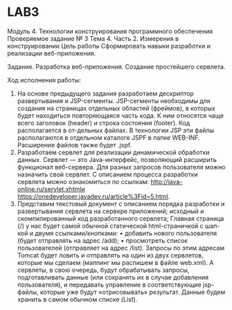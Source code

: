 # LAB3
Модуль 4. Технологии конструирования программного обеспечения
Проверяемое задание № 3
Тема 4. Часть 2. Измерения в конструировании
Цель работы
Сформировать навыки разработки и реализации веб-приложения.

Задание. Разработка веб-приложения. Создание простейшего сервлета.

Ход исполнения работы:
1.	На основе предыдущего задания разработаем дескриптор развертывания и JSP-сегменты. JSP-сегменты необходимы для создания на страницах отдельных областей (фреймов), в которых будет находиться повторяющаяся часть кода. К ним относятся чаще всего заголовок (header) и строка состояния (footer). Код располагается в от-дельных файлах. В технологии JSP эти файлы располагаются в отдельном каталоге JSPF в папке WEB-INF. Расширение файлов также будет .jspf. 
2.	Разработаем сервлет для реализации динамической обработки данных. Сервлет — это Java-интерфейс, позволяющий расширить функционал веб-сервера. Для разных запросов пользователя можно назначить свой сервлет. С описанием процесса разработки сервлета можно ознакомиться по ссылкам: http://java-online.ru/servlet.xhtmlи https://onedeveloper.javadev.ru/article%3Fid=5.html. 
3.	Представим текстовый документ с описанием порядка разработки и развертывания сервлета на сервере приложений; исходный и скомпилированный код разработанного сервлета; 
Главная страница (/) у нас будет самой обычной статической html-страничкой с шап-кой и двумя ссылками/кнопками: 
•	добавить нового пользователя (будет отправлять на адрес /add);
•	просмотреть список пользователей (отправляет на адрес /list).
Запросы по этим адресам Tomcat будет ловить и отправлять на один из двух сервлетов, которые мы сделаем (маппинг мы распишем в файле web.xml). А сервлеты, в свою очередь, будут обрабатывать запросы, подготавливать данные (или сохранять их в случае добавления пользователя), и передавать управление в соответствующие jsp-файлы, которые уже будут «отрисовывать» результат. Данные будем хранить в самом обычном списке (List). 
